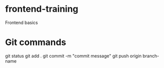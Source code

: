 # frontend-training
Frontend basics

# Git commands
git status
git add .
git commit -m "commit message"
git push origin branch-name
